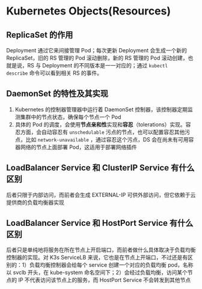 # Kubernetes Objects(Resources)

## ReplicaSet 的作用

Deployment 通过它来间接管理 Pod；每次更新 Deployment 会生成一个新的 ReplicaSet，旧的 RS 管理的 Pod 滚动删除，新的 RS 管理的 Pod 滚动创建，也就是说，RS 与 Deployment 的不同版本是一一对应的；通过 `kubectl describe` 命令可以看到相关 RS 的事件。

## DaemonSet 的特性及其实现

1. Kubernetes 的控制器管理器中运行着 DaemonSet 控制器，该控制器定期监测集群中的节点状态，确保每个节点一个 Pod
2. 具体的 Pod 的调度，会使用**节点亲和性**实现和**容忍**（tolerations）实现。容忍方面，会自动容忍有 `unschedulable` 污点的节点，也可以配置容忍其他污点，比如 `network-unavailable` ，通过容忍这个污点，DS 会在尚未有可用容器网络的节点上面部署 Pod，这适用于部署网络插件

## LoadBalancer Service 和 ClusterIP Service 有什么区别

后者只限于内部访问，而前者会生成 EXTERNAL-IP 可供外部访问，但它依赖于云提供商的负载均衡器实现

## LoadBalancer Service 和 HostPort Service 有什么区别

后者只是单纯地将服务在所在节点上开启端口，而前者做什么具体取决于负载均衡控制器的实现。对 K3s ServiceLB 来说，它也是在节点上开端口，不过还是有区别的：1）负载均衡控制器会给每个 service 创建一个对应的负载均衡 pod，名称以 svclb 开头，在 kube-system 命名空间下；2）会经过负载均衡，访问某个节点的 IP 不代表访问该节点上的服务，而 HostPort Service 不会转发到其他节点
